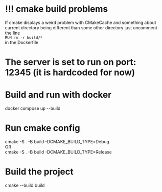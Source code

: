 # !!! cmake build problems
If cmake displays a weird problem with CMakeCache and something about current directory being different than some other directory just uncomment the line<br>
```RUN rm -r build/*```<br>
in the Dockerfile

# The server is set to run on port: 12345 (it is hardcoded for now)

# Build and run with docker
docker compose up --build

# Run cmake config
cmake -S . -B build -DCMAKE_BUILD_TYPE=Debug<br>
OR<br>
cmake -S . -B build -DCMAKE_BUILD_TYPE=Release<br>

# Build the project
cmake --build build
